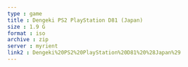 ```yaml
---
type : game
title : Dengeki PS2 PlayStation D81 (Japan)
size : 1.9 G
format : iso
archive : zip
server : myrient
link2 : Dengeki%20PS2%20PlayStation%20D81%20%28Japan%29
---
```

